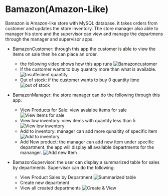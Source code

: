 # Bamazon(Amazon-Like)

Bamazon is Amazon-like store with MySQL database. it takes orders from customer and updates the store inventory. The store manager also able to manager his store and the supervisor can view and manage the departmens through the manager and supervisor apps.

- BamazonCustomer: through this app the customer is able to view the items on sale then he can place an order.

  - the following video shows how this app runs
    ![Bamazoncustomer](/videos/customer1.gif)
  - If the customer wants to buy quantity more than what is available.
    ![Insuffecient quantity](/videos/customer2.gif)
  - Out of stock: if the customer wants to buy 0 quantity itme
    ![out of stock](/videos/customer3.gif)

- BamazonManager: the store manager can do the following through this app:

  - View Products for Sale: view avaialbe items for sale
    ![View items for sale](/videos/customer4.gif)
  - View low inventory: view items with quantity less than 5
    ![View low inventory](/videos/customer5.gif)
  - Add to inventory: manager can add more qunaitity of specific item
    ![Add to inventory](/videos/customer7.gif)
  - Add New product: the manager can add new item under specific department. the app will display all available departments for the mananger.
    ![Add new Item](/videos/customer6.gif)

- BamazonSupervisor: the user can display a summarized table for sales by departments. Supervisor can do the following:
  - View Product Sales by Department
    ![Summarized table](/videos/customer8.gif)
  - Create new department
  - View all created departments
    ![Create & View](/videos/customer9.gif)
